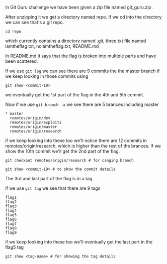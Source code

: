 In Git Guru challenge we have been given a zip file named git_guru.zip .


After unzipping it we get a directory named repo. If we cd into the directory we can see that's a git repo.

```
cd repo
```
which currently contains a directory named .git, three txt file named iamtheflag.txt, noiamtheflag.txt, README.md

In README.md it says that the flag is broken into multiple parts and have been scattered.

If we use  ``` git log ```  we can see there are 9 commits the the master branch if we keep looking in those commits using 
```
git show <commit-ID>
```
 we eventually get the 1st part of the flag in the 4th and 5th commit.

Now if we use ```git branch -a``` we see there are 5 brances including master
```
* master
  remotes/origin/dev
  remotes/origin/exploits
  remotes/origin/master
  remotes/origin/research
```


if we keep looking into these too we'll notice there are 12 commits in remotes/origin/research, which is higher than the rest of the brances.
If we show the 10th commit we'll get the 2nd part of the flag.
```
git checkout remotes/origin/research # for canging branch

git show <commit-ID> # to show the commit details
```
The 3rd and last part of the flag is in a tag

if we use ```git tag``` we see that there are 9 tags
```
flag1
flag2
flag3
flag4
flag5
flag6
flag7
flag8
flag9
```

if we keep looking into these too we'll eventually get the last part in the flag5 tag
```
git show <tag-name> # for showing the tag details
